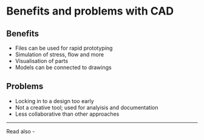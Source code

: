 # Benefits and problems with CAD
## Benefits
- Files can be used for rapid prototyping
- Simulation of stress, flow and more
- Visualisation of parts
- Models can be connected to drawings

## Problems
- Locking in to a design too early
- Not a creative tool; used for analyisis and documentation
- Less collaborative than other approaches

---
Read also - 